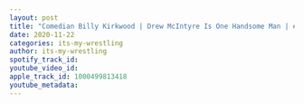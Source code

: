 ```yaml
---
layout: post
title: "Comedian Billy Kirkwood | Drew McIntyre Is One Handsome Man | #6"
date: 2020-11-22
categories: its-my-wrestling
author: its-my-wrestling
spotify_track_id: 
youtube_video_id: 
apple_track_id: 1000499813418
youtube_metadata: 
---
```

